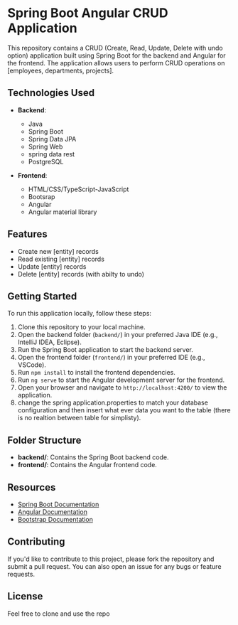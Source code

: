 # Spring Boot Angular CRUD Application

This repository contains a CRUD (Create, Read, Update, Delete with undo option) application built using Spring Boot for the backend and Angular for the frontend. The application allows users to perform CRUD operations on [employees, departments, projects].

## Technologies Used

- **Backend**:
  - Java
  - Spring Boot
  - Spring Data JPA
  - Spring Web
  - spring data rest
  - PostgreSQL

- **Frontend**:
  - HTML/CSS/TypeScript-JavaScript
  - Bootsrap
  - Angular 
  - Angular material library

## Features

- Create new [entity] records
- Read existing [entity] records
- Update [entity] records
- Delete [entity] records (with abilty to undo)

## Getting Started

To run this application locally, follow these steps:

1. Clone this repository to your local machine.
2. Open the backend folder (`backend/`) in your preferred Java IDE (e.g., IntelliJ IDEA, Eclipse).
3. Run the Spring Boot application to start the backend server.
4. Open the frontend folder (`frontend/`) in your preferred IDE (e.g., VSCode).
5. Run `npm install` to install the frontend dependencies.
6. Run `ng serve` to start the Angular development server for the frontend.
7. Open your browser and navigate to `http://localhost:4200/` to view the application.
8. change the spring application.properties to match your database configuration and then insert what ever data you want to the table 
   (there is no realtion between table for simplisty).


## Folder Structure

- **backend/**: Contains the Spring Boot backend code.
- **frontend/**: Contains the Angular frontend code.


## Resources

- [Spring Boot Documentation](https://spring.io/projects/spring-boot)
- [Angular Documentation](https://angular.io/docs)
- [Bootstrap Documentation](https://getbootstrap.com/docs)

## Contributing

If you'd like to contribute to this project, please fork the repository and submit a pull request. You can also open an issue for any bugs or feature requests.

## License

Feel free to clone and use the repo 

